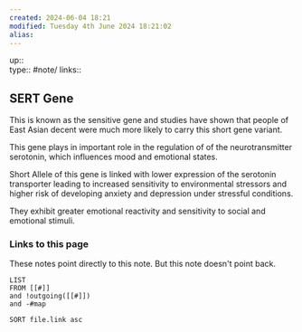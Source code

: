 ```yaml
---
created: 2024-06-04 18:21 
modified: Tuesday 4th June 2024 18:21:02
alias: 
---
```

up::  
type:: #note/
links:: 
## SERT Gene

This is known as the sensitive gene and studies have shown that people of East Asian decent were much more likely to carry this short gene variant.

This gene plays in important role in the regulation of of the neurotransmitter serotonin, which influences mood and emotional states.

Short Allele of this gene is linked with lower expression of the serotonin transporter leading to increased sensitivity to environmental stressors and higher risk of developing anxiety and depression under stressful conditions. 

They exhibit greater emotional reactivity and sensitivity to social and emotional stimuli.

### Links to this page
These notes point directly to this note. But this note doesn't point back.
```dataview
LIST
FROM [[#]]
and !outgoing([[#]])
and -#map

SORT file.link asc
```



